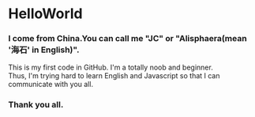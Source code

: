 # HelloWorld
<html>
<head>
  <meta charset="UTF-8">
  <title>myFirstCodeRepository</title>
</head>
<body>
  <h3>I come from China.You can call me "JC" or "Alisphaera(mean '海石' in English)".</h3>
  <p>This is my first code in GitHub. I'm a totally noob and beginner.
  <br/>Thus, I'm trying hard to learn English and Javascript so that I can communicate with you all.</p>
  <h3>Thank you all.</h3>
</body>
</html>
